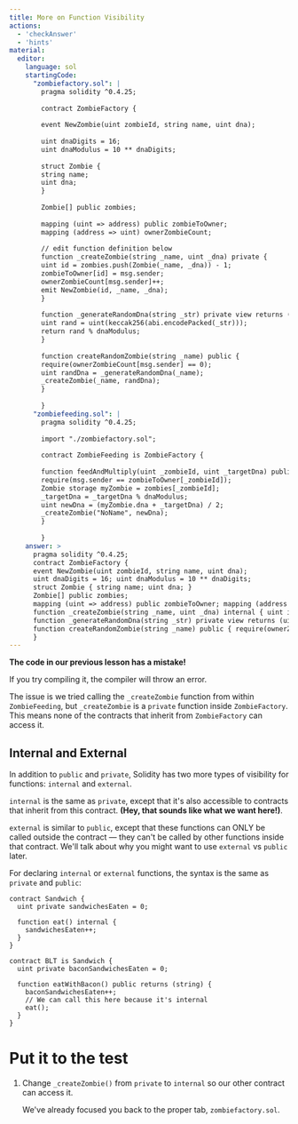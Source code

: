 ```yaml
---
title: More on Function Visibility
actions:
  - 'checkAnswer'
  - 'hints'
material:
  editor:
    language: sol
    startingCode:
      "zombiefactory.sol": |
        pragma solidity ^0.4.25;
        
        contract ZombieFactory {
        
        event NewZombie(uint zombieId, string name, uint dna);
        
        uint dnaDigits = 16;
        uint dnaModulus = 10 ** dnaDigits;
        
        struct Zombie {
        string name;
        uint dna;
        }
        
        Zombie[] public zombies;
        
        mapping (uint => address) public zombieToOwner;
        mapping (address => uint) ownerZombieCount;
        
        // edit function definition below
        function _createZombie(string _name, uint _dna) private {
        uint id = zombies.push(Zombie(_name, _dna)) - 1;
        zombieToOwner[id] = msg.sender;
        ownerZombieCount[msg.sender]++;
        emit NewZombie(id, _name, _dna);
        }
        
        function _generateRandomDna(string _str) private view returns (uint) {
        uint rand = uint(keccak256(abi.encodePacked(_str)));
        return rand % dnaModulus;
        }
        
        function createRandomZombie(string _name) public {
        require(ownerZombieCount[msg.sender] == 0);
        uint randDna = _generateRandomDna(_name);
        _createZombie(_name, randDna);
        }
        
        }
      "zombiefeeding.sol": |
        pragma solidity ^0.4.25;
        
        import "./zombiefactory.sol";
        
        contract ZombieFeeding is ZombieFactory {
        
        function feedAndMultiply(uint _zombieId, uint _targetDna) public {
        require(msg.sender == zombieToOwner[_zombieId]);
        Zombie storage myZombie = zombies[_zombieId];
        _targetDna = _targetDna % dnaModulus;
        uint newDna = (myZombie.dna + _targetDna) / 2;
        _createZombie("NoName", newDna);
        }
        
        }
    answer: >
      pragma solidity ^0.4.25;
      contract ZombieFactory {
      event NewZombie(uint zombieId, string name, uint dna);
      uint dnaDigits = 16; uint dnaModulus = 10 ** dnaDigits;
      struct Zombie { string name; uint dna; }
      Zombie[] public zombies;
      mapping (uint => address) public zombieToOwner; mapping (address => uint) ownerZombieCount;
      function _createZombie(string _name, uint _dna) internal { uint id = zombies.push(Zombie(_name, _dna)) - 1; zombieToOwner[id] = msg.sender; ownerZombieCount[msg.sender]++; emit NewZombie(id, _name, _dna); }
      function _generateRandomDna(string _str) private view returns (uint) { uint rand = uint(keccak256(abi.encodePacked(_str))); return rand % dnaModulus; }
      function createRandomZombie(string _name) public { require(ownerZombieCount[msg.sender] == 0); uint randDna = _generateRandomDna(_name); _createZombie(_name, randDna); }
      }
---
```

**The code in our previous lesson has a mistake!**

If you try compiling it, the compiler will throw an error.

The issue is we tried calling the `_createZombie` function from within `ZombieFeeding`, but `_createZombie` is a `private` function inside `ZombieFactory`. This means none of the contracts that inherit from `ZombieFactory` can access it.

## Internal and External

In addition to `public` and `private`, Solidity has two more types of visibility for functions: `internal` and `external`.

`internal` is the same as `private`, except that it's also accessible to contracts that inherit from this contract. **(Hey, that sounds like what we want here!)**.

`external` is similar to `public`, except that these functions can ONLY be called outside the contract — they can't be called by other functions inside that contract. We'll talk about why you might want to use `external` vs `public` later.

For declaring `internal` or `external` functions, the syntax is the same as `private` and `public`:

    contract Sandwich {
      uint private sandwichesEaten = 0;
    
      function eat() internal {
        sandwichesEaten++;
      }
    }
    
    contract BLT is Sandwich {
      uint private baconSandwichesEaten = 0;
    
      function eatWithBacon() public returns (string) {
        baconSandwichesEaten++;
        // We can call this here because it's internal
        eat();
      }
    }
    

# Put it to the test

1. Change `_createZombie()` from `private` to `internal` so our other contract can access it.
    
    We've already focused you back to the proper tab, `zombiefactory.sol`.